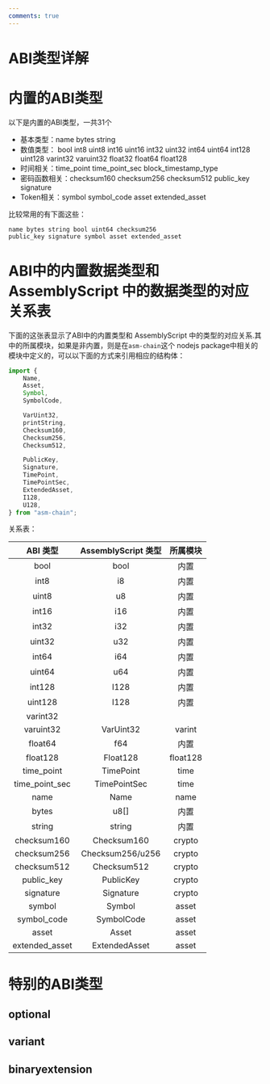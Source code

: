 ```yaml
---
comments: true
---
```


# ABI类型详解

# 内置的ABI类型

以下是内置的ABI类型，一共31个

- 基本类型：name bytes string
- 数值类型： bool int8 uint8 int16 uint16 int32 uint32 int64 uint64 int128 uint128 varint32 varuint32 float32 float64 float128
- 时间相关：time_point time_point_sec block_timestamp_type
- 密码函数相关：checksum160 checksum256 checksum512 public_key signature
- Token相关：symbol symbol_code asset extended_asset

比较常用的有下面这些：

```
name bytes string bool uint64 checksum256
public_key signature symbol asset extended_asset
```
                                                                                                    
# ABI中的内置数据类型和 AssemblyScript 中的数据类型的对应关系表

下面的这张表显示了ABI中的内置类型和 AssemblyScript 中的类型的对应关系.其中的所属模块，如果是非内置，则是在`asm-chain`这个 nodejs package中相关的模块中定义的，可以以下面的方式来引用相应的结构体：

```ts
import {
    Name,
    Asset,
    Symbol,
    SymbolCode,

    VarUint32,
    printString,
    Checksum160,
    Checksum256,
    Checksum512,

    PublicKey,
    Signature,
    TimePoint,
    TimePointSec,
    ExtendedAsset,
    I128,
    U128,
} from "asm-chain";
```

关系表：

|         ABI 类型     |   AssemblyScript 类型       |      所属模块    |
|:--------------------:|:------------------:|:------------------:|
|         bool         |        bool        |   内置    |
|         int8         |         i8         |   内置    |
|         uint8        |         u8         |   内置    |
|         int16        |         i16        |   内置    |
|         int32        |         i32        |   内置    |
|        uint32        |         u32        |   内置    |
|         int64        |         i64        |   内置    |
|        uint64        |         u64        |   内置    |
|        int128        |        I128        |   内置    |
|        uint128       |        I128        |   内置    |
|       varint32       |                    |          |
|       varuint32      |      VarUint32     |   varint |
|        float64       |       f64        |  内置     |
|       float128       |      Float128      |  float128  |
|      time_point      |      TimePoint     |  time  |
|    time_point_sec    |    TimePointSec    |  time  |
|         name         |        Name        |  name  |
|         bytes        |        u8[]     |  内置  |
|        string        |        string      |  内置  |
|      checksum160     |     Checksum160    |  crypto  |
|      checksum256     |   Checksum256/u256 |  crypto  |
|      checksum512     |     Checksum512    |  crypto  |
|      public_key      |      PublicKey     |  crypto  |
|       signature      |      Signature     |  crypto  |
|        symbol        |       Symbol       | asset   |
|      symbol_code     |     SymbolCode     | asset   |
|         asset        |        Asset       | asset   |
|    extended_asset    |    ExtendedAsset   | asset   |
                                                                                                    
# 特别的ABI类型

## optional

## variant

## binaryextension
